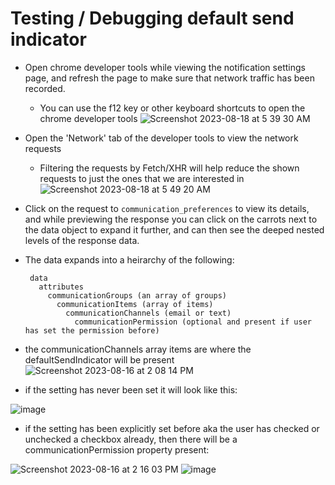 # Testing / Debugging default send indicator

- Open chrome developer tools while viewing the notification settings page, and refresh the page to make sure that network traffic has been recorded.
  - You can use the f12 key or other keyboard shortcuts to open the chrome developer tools
  ![Screenshot 2023-08-18 at 5 39 30 AM](https://github.com/department-of-veterans-affairs/va.gov-team/assets/8332986/4d72ceee-4b46-4e4b-a7c4-3164f7ad8a56)
- Open the 'Network' tab of the developer tools to view the network requests
  - Filtering the requests by Fetch/XHR will help reduce the shown requests to just the ones that we are interested in
    ![Screenshot 2023-08-18 at 5 49 20 AM](https://github.com/department-of-veterans-affairs/va.gov-team/assets/8332986/19466823-a6d6-4f66-ab83-41974d918c31)
- Click on the request to `communication_preferences` to view its details, and while previewing the response you can click on the carrots next to the data object to expand it further, and can then see the deeped nested levels of the response data.
- The data expands into a heirarchy of the following:
  ```
   data
     attributes
       communicationGroups (an array of groups)
         communicationItems (array of items)
           communicationChannels (email or text)
             communicationPermission (optional and present if user has set the permission before)
  ```
 - the communicationChannels array items are where the defaultSendIndicator will be present
 ![Screenshot 2023-08-16 at 2 08 14 PM](https://github.com/department-of-veterans-affairs/va.gov-team/assets/8332986/01343b6f-d8e8-419a-9175-8a6bc21e12a4)

 - if the setting has never been set it will look like this:
   
![image](https://github.com/department-of-veterans-affairs/va.gov-team/assets/129431463/ac11d885-e34a-493c-87e4-4131e3ebf6c6)


 
 - if the setting has been explicitly set before aka the user has checked or unchecked a checkbox already, then there will be a communicationPermission property present:

  ![Screenshot 2023-08-16 at 2 16 03 PM](https://github.com/department-of-veterans-affairs/va.gov-team/assets/8332986/16770843-aa66-4807-a8b6-c441ab724acc)
![image](https://github.com/department-of-veterans-affairs/va.gov-team/assets/129431463/522ff17f-2701-4a97-a5f3-19c28bead825)
